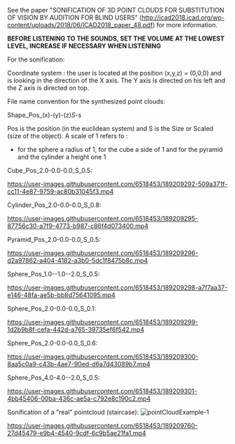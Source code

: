 See the paper "SONIFICATION OF 3D POINT CLOUDS FOR SUBSTITUTION OF VISION BY AUDITION
FOR BLIND USERS" (http://icad2018.icad.org/wp-content/uploads/2018/06/ICAD2018_paper_48.pdf) for more information. 

**BEFORE LISTENING TO THE SOUNDS, SET THE VOLUME AT THE LOWEST LEVEL, INCREASE IF NECESSARY WHEN LISTENING**

For the sonification: 

Coordinate system : 
the user is located at the position (x,y,z) = (0,0,0) and is looking in the direction of the X axis. The Y axis is directed on his left and the Z axis is directed on top.

File name convention for the synthesized point clouds:  

Shape_Pos_(x)-(y)-(z)_S_-s

Pos is the position (in the euclidean system) and S is the Size or Scaled (size of the object). A scale of 1 refers to :

- for the sphere a radius of 1, for the cube a side of 1 and for the pyramid and the cylinder a height one 1 

Cube_Pos_2.0-0.0-0.0_S_0.5:

https://user-images.githubusercontent.com/6518453/189209292-509a371f-cc11-4e87-9759-ac80b31045f3.mp4

Cylinder_Pos_2.0-0.0-0.0_S_0.8:

https://user-images.githubusercontent.com/6518453/189209295-87756c30-a7f9-4773-b987-c86f4d073400.mp4

Pyramid_Pos_2.0-0.0-0.0_S_0.5:

https://user-images.githubusercontent.com/6518453/189209296-d2a97862-a404-4182-a3b0-5dc1f8475b8c.mp4

Sphere_Pos_1.0--1.0--2.0_S_0.5:

https://user-images.githubusercontent.com/6518453/189209298-a7f7aa37-e146-48fa-ae5b-bb8d75641095.mp4

Sphere_Pos_2.0-0.0-0.0_S_0.1:

https://user-images.githubusercontent.com/6518453/189209299-1d2b9b8f-cefa-442d-a765-39735ef6f542.mp4

Sphere_Pos_2.0-0.0-0.0_S_0.6:

https://user-images.githubusercontent.com/6518453/189209300-8aa5c0a9-c43b-4ae7-90ed-d6a7d43089b7.mp4

Sphere_Pos_4.0-4.0--2.0_S_0.5:

https://user-images.githubusercontent.com/6518453/189209301-4bb45406-00ba-436c-ae5a-c792e8c190c2.mp4


Sonification of a "real" pointcloud (staircase): 
![pointCloudExample-1](https://user-images.githubusercontent.com/6518453/189210047-5baeefd4-323c-43a8-a54b-ec03556b7bd4.png)


https://user-images.githubusercontent.com/6518453/189209760-27d45479-e9b4-4540-9cdf-6c9b5ae21fa1.mp4


